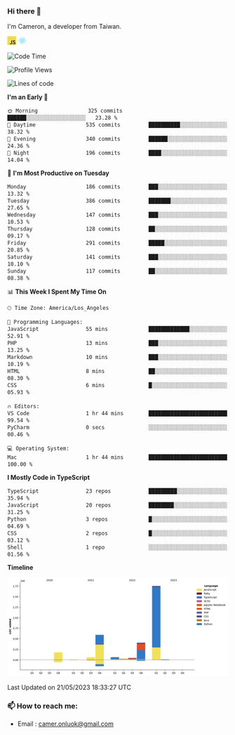 ### Hi there 👋

I'm Cameron, a developer from Taiwan.


<code><img height="20" src="https://raw.githubusercontent.com/github/explore/80688e429a7d4ef2fca1e82350fe8e3517d3494d/topics/javascript/javascript.png"></code>
<code><img height="20" src="https://raw.githubusercontent.com/github/explore/80688e429a7d4ef2fca1e82350fe8e3517d3494d/topics/react/react.png"></code>



<!--START_SECTION:waka-->
![Code Time](http://img.shields.io/badge/Code%20Time-833%20hrs%201%20min-blue)

![Profile Views](http://img.shields.io/badge/Profile%20Views-0-blue)

![Lines of code](https://img.shields.io/badge/From%20Hello%20World%20I%27ve%20Written-3.1%20million%20lines%20of%20code-blue)

**I'm an Early 🐤** 

```text
🌞 Morning                325 commits         ██████░░░░░░░░░░░░░░░░░░░   23.28 % 
🌆 Daytime                535 commits         ██████████░░░░░░░░░░░░░░░   38.32 % 
🌃 Evening                340 commits         ██████░░░░░░░░░░░░░░░░░░░   24.36 % 
🌙 Night                  196 commits         ████░░░░░░░░░░░░░░░░░░░░░   14.04 % 
```
📅 **I'm Most Productive on Tuesday** 

```text
Monday                   186 commits         ███░░░░░░░░░░░░░░░░░░░░░░   13.32 % 
Tuesday                  386 commits         ███████░░░░░░░░░░░░░░░░░░   27.65 % 
Wednesday                147 commits         ███░░░░░░░░░░░░░░░░░░░░░░   10.53 % 
Thursday                 128 commits         ██░░░░░░░░░░░░░░░░░░░░░░░   09.17 % 
Friday                   291 commits         █████░░░░░░░░░░░░░░░░░░░░   20.85 % 
Saturday                 141 commits         ███░░░░░░░░░░░░░░░░░░░░░░   10.10 % 
Sunday                   117 commits         ██░░░░░░░░░░░░░░░░░░░░░░░   08.38 % 
```


📊 **This Week I Spent My Time On** 

```text
🕑︎ Time Zone: America/Los_Angeles

💬 Programming Languages: 
JavaScript               55 mins             █████████████░░░░░░░░░░░░   52.91 % 
PHP                      13 mins             ███░░░░░░░░░░░░░░░░░░░░░░   13.25 % 
Markdown                 10 mins             ███░░░░░░░░░░░░░░░░░░░░░░   10.19 % 
HTML                     8 mins              ██░░░░░░░░░░░░░░░░░░░░░░░   08.30 % 
CSS                      6 mins              █░░░░░░░░░░░░░░░░░░░░░░░░   05.93 % 

🔥 Editors: 
VS Code                  1 hr 44 mins        █████████████████████████   99.54 % 
PyCharm                  0 secs              ░░░░░░░░░░░░░░░░░░░░░░░░░   00.46 % 

💻 Operating System: 
Mac                      1 hr 44 mins        █████████████████████████   100.00 % 
```

**I Mostly Code in TypeScript** 

```text
TypeScript               23 repos            █████████░░░░░░░░░░░░░░░░   35.94 % 
JavaScript               20 repos            ████████░░░░░░░░░░░░░░░░░   31.25 % 
Python                   3 repos             █░░░░░░░░░░░░░░░░░░░░░░░░   04.69 % 
CSS                      2 repos             █░░░░░░░░░░░░░░░░░░░░░░░░   03.12 % 
Shell                    1 repo              ░░░░░░░░░░░░░░░░░░░░░░░░░   01.56 % 
```



**Timeline**

![Lines of Code chart](https://raw.githubusercontent.com/camer0nluo/camer0nluo/main/assets/bar_graph.png)


 Last Updated on 21/05/2023 18:33:27 UTC
<!--END_SECTION:waka-->

### 📫 How to reach me:
- Email : camer.onluok@gmail.com
